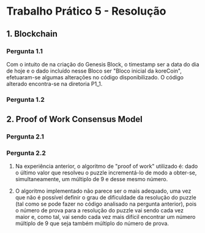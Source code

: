 # Trabalho Prático 5 - Resolução

## 1. Blockchain

### Pergunta 1.1

Com o intuito de na criação do Genesis Block, o timestamp ser a data do dia de hoje e o dado incluído nesse Bloco ser "Bloco inicial da koreCoin", efetuaram-se algumas alterações no código disponibilizado. O código alterado encontra-se na diretoria P1_1.

### Pergunta 1.2

## 2. Proof of Work Consensus Model

### Pergunta 2.1

### Pergunta 2.2

1. Na experiência anterior, o algoritmo de "proof of work" utilizado é: dado o último valor que resolveu o puzzle incrementá-lo de modo a obter-se, simultaneamente, um múltiplo de 9 e desse mesmo número.

2. O algoritmo implementado não parece ser o mais adequado, uma vez que não é possível definir o grau de dificuldade da resolução do puzzle (tal como se pode fazer no código analisado na pergunta anterior), pois o número de prova para a resolução do puzzle vai sendo cada vez maior e, como tal, vai sendo cada vez mais difícil encontrar um número múltiplo de 9 que seja também múltiplo do número de prova. 

